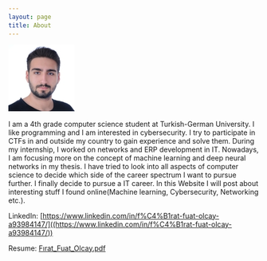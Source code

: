 ```yaml
---
layout: page
title: About
---
```


![](https://github.com/firatfolcay/firatfolcay.github.io/blob/master/assets/mypic.jpg?raw=true)

I am a 4th grade computer science student at Turkish-German University. I like
programming and I am interested in cybersecurity. I try to participate in CTFs in and
outside my country to gain experience and solve them. During my internship, I worked on
networks and ERP development in IT. Nowadays, I am focusing more on the concept of
machine learning and deep neural networks in my thesis. I have tried to look into all
aspects of computer science to decide which side of the career spectrum I want to pursue
further. I finally decide to pursue a IT career. In this Website I will post about interesting stuff
I found online(Machine learning, Cybersecurity, Networking etc.).



 LinkedIn: [https://www.linkedin.com/in/f%C4%B1rat-fuat-olcay-a93984147/]((https://www.linkedin.com/in/f%C4%B1rat-fuat-olcay-a93984147/))
 
 Resume: [Fırat_Fuat_Olcay.pdf](https://drive.google.com/file/d/17Axu_hExITtG2igEX3xA5dbJMz2iZKcT/view?usp=sharing)

